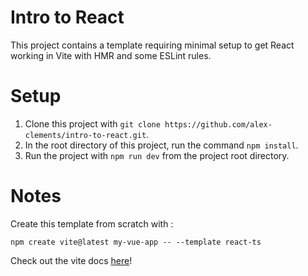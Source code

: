 # Intro to React

This project contains a template requiring minimal setup to get React working in Vite with HMR and some ESLint rules.

# Setup

1. Clone this project with `git clone https://github.com/alex-clements/intro-to-react.git`.
2. In the root directory of this project, run the command `npm install`.
3. Run the project with `npm run dev` from the project root directory.

# Notes

Create this template from scratch with :

`npm create vite@latest my-vue-app -- --template react-ts`

Check out the vite docs [here](https://vitejs.dev/guide/)!
